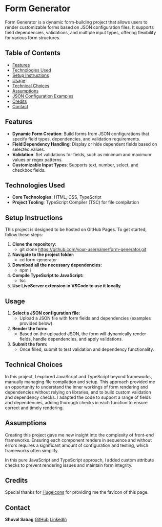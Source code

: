 # Form Generator

Form Generator is a dynamic form-building project that allows users to render customizable forms based on JSON configuration files.
It supports field dependencies, validations, and multiple input types, offering flexibility for various form structures.

## Table of Contents

- [Features](#features)
- [Technologies Used](#technologies-used)
- [Setup Instructions](#setup-instructions)
- [Usage](#usage)
- [Technical Choices](#technical-choices)
- [Assumptions](#assumptions)
- [JSON Configuration Examples](#json-configuration-examples)
- [Credits](#credits)
- [Contact](#contact)


## Features

- **Dynamic Form Creation**: Build forms from JSON configurations that specify field types, dependencies, and validation requirements.
- **Field Dependency Handling**: Display or hide dependent fields based on selected values.
- **Validation**: Set validations for fields, such as minimum and maximum values or regex patterns.
- **Customizable Input Types**: Supports text, number, select, and checkbox fields.

## Technologies Used

- **Core Technologies**: HTML, CSS, TypeScript
- **Project Tooling**: TypeScript Compiler (TSC) for file compilation

## Setup Instructions

This project is designed to be hosted on GitHub Pages.
 To get started, follow these steps:

1. **Clone the repository:**
   - git clone https://github.com/your-username/form-generator.git
2. **Navigate to the project folder:**
    - cd form-generator
3. **Download all the necessary dependencies:**
    - npm i
4. **Compile TypeScript to JavaScript:**
   - tsc
5. **Use LiveServer extension in VSCode to use it locally**

## Usage

1. **Select a JSON configuration file:**
    - Upload a JSON file with form fields and dependencies (examples provided below).
2. **Render the form:**
    - Based on the uploaded JSON, the form will dynamically render fields, handle dependencies, and apply validations.
3. **Submit the form:**
    - Once filled, submit to test validation and dependency functionality.

## Technical Choices

In this project, I explored JavaScript and TypeScript beyond frameworks, manually managing file compilation and setup. This approach provided me an opportunity to understand the inner workings of form rendering and dependencies without relying on libraries, and to build custom validation and dependency checks.
I adapted the code to support a range of fields and dependencies, adding thorough checks in each function to ensure correct and timely rendering.

## Assumptions 
Creating this project gave me new insight into the complexity of front-end frameworks. Ensuring each component renders in sequence and without errors requires a significant amount of configuration and testing, which frameworks often simplify.

In this pure JavaScript and TypeScript approach, I added custom attribute checks to prevent rendering issues and maintain form integrity.

## Credits

Special thanks for [HugeIcons](https://hugeicons.com/) for providing me the favicon of this page.

## Contact

**Shoval Sabag**
[GitHub](https://github.com/tmanoon)
[LinkedIn](https://www.linkedin.com/in/shoval-sabag-2b2305308)